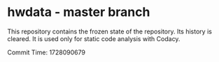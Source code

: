 # hwdata - master branch

This repository contains the frozen state of the repository.
Its history is cleared. It is used only for static code
analysis with Codacy.

Commit Time: 1728090679